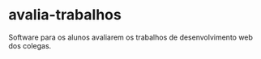 # avalia-trabalhos
Software para os alunos avaliarem os trabalhos de desenvolvimento web dos colegas.
